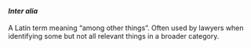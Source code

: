 ####  _Inter alia_

A Latin term meaning “among other things”. Often used by lawyers when
identifying some but not all relevant things in a broader category.
